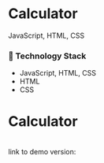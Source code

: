 # Calculator
JavaScript, HTML, CSS

### 🔧 Technology Stack

- JavaScript, HTML, CSS
- HTML
- CSS

# Calculator

<br />
link to demo version: 
<br />
